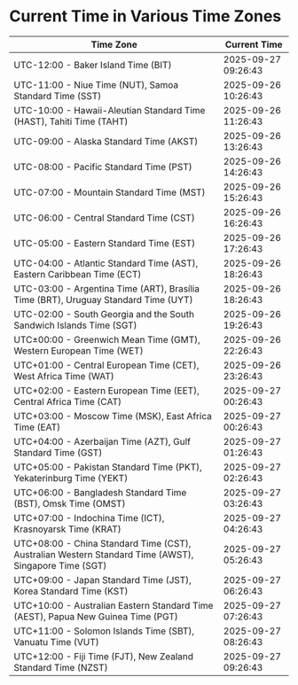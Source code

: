 # Current Time in Various Time Zones

| Time Zone | Current Time |
|-----------|--------------|
| UTC-12:00 - Baker Island Time (BIT) | 2025-09-27 09:26:43 |
| UTC-11:00 - Niue Time (NUT), Samoa Standard Time (SST) | 2025-09-26 10:26:43 |
| UTC-10:00 - Hawaii-Aleutian Standard Time (HAST), Tahiti Time (TAHT) | 2025-09-26 11:26:43 |
| UTC-09:00 - Alaska Standard Time (AKST) | 2025-09-26 13:26:43 |
| UTC-08:00 - Pacific Standard Time (PST) | 2025-09-26 14:26:43 |
| UTC-07:00 - Mountain Standard Time (MST) | 2025-09-26 15:26:43 |
| UTC-06:00 - Central Standard Time (CST) | 2025-09-26 16:26:43 |
| UTC-05:00 - Eastern Standard Time (EST) | 2025-09-26 17:26:43 |
| UTC-04:00 - Atlantic Standard Time (AST), Eastern Caribbean Time (ECT) | 2025-09-26 18:26:43 |
| UTC-03:00 - Argentina Time (ART), Brasília Time (BRT), Uruguay Standard Time (UYT) | 2025-09-26 18:26:43 |
| UTC-02:00 - South Georgia and the South Sandwich Islands Time (SGT) | 2025-09-26 19:26:43 |
| UTC±00:00 - Greenwich Mean Time (GMT), Western European Time (WET) | 2025-09-26 22:26:43 |
| UTC+01:00 - Central European Time (CET), West Africa Time (WAT) | 2025-09-26 23:26:43 |
| UTC+02:00 - Eastern European Time (EET), Central Africa Time (CAT) | 2025-09-27 00:26:43 |
| UTC+03:00 - Moscow Time (MSK), East Africa Time (EAT) | 2025-09-27 00:26:43 |
| UTC+04:00 - Azerbaijan Time (AZT), Gulf Standard Time (GST) | 2025-09-27 01:26:43 |
| UTC+05:00 - Pakistan Standard Time (PKT), Yekaterinburg Time (YEKT) | 2025-09-27 02:26:43 |
| UTC+06:00 - Bangladesh Standard Time (BST), Omsk Time (OMST) | 2025-09-27 03:26:43 |
| UTC+07:00 - Indochina Time (ICT), Krasnoyarsk Time (KRAT) | 2025-09-27 04:26:43 |
| UTC+08:00 - China Standard Time (CST), Australian Western Standard Time (AWST), Singapore Time (SGT) | 2025-09-27 05:26:43 |
| UTC+09:00 - Japan Standard Time (JST), Korea Standard Time (KST) | 2025-09-27 06:26:43 |
| UTC+10:00 - Australian Eastern Standard Time (AEST), Papua New Guinea Time (PGT) | 2025-09-27 07:26:43 |
| UTC+11:00 - Solomon Islands Time (SBT), Vanuatu Time (VUT) | 2025-09-27 08:26:43 |
| UTC+12:00 - Fiji Time (FJT), New Zealand Standard Time (NZST) | 2025-09-27 09:26:43 |

